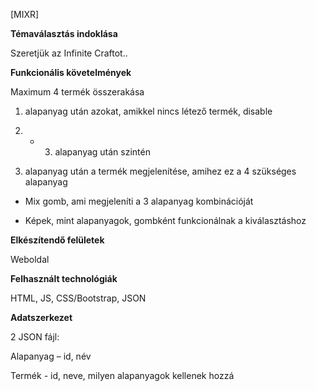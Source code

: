 [MIXR] 

**Témaválasztás indoklása**

Szeretjük az Infinite Craftot.. 

**Funkcionális követelmények** 

Maximum 4 termék összerakása 

  1. alapanyag után azokat, amikkel nincs létező termék, disable 

  2. - 3. alapanyag után szintén 

  4. alapanyag után a termék megjelenítése, amihez ez a 4 szükséges alapanyag 

- Mix gomb, ami megjeleníti a 3 alapanyag kombinációját 

- Képek, mint alapanyagok, gombként funkcionálnak a kiválasztáshoz 

**Elkészítendő felületek** 

Weboldal 

**Felhasznált technológiák** 

HTML, JS, CSS/Bootstrap, JSON 

**Adatszerkezet** 

2 JSON fájl: 

  Alapanyag – id, név 

  Termék - id, neve, milyen alapanyagok kellenek hozzá 
